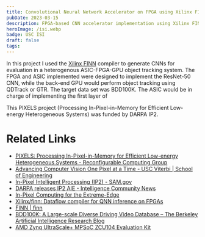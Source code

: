 ```yaml
---
title: Convolutional Neural Network Accelerator on FPGA using Xilinx FINN
pubDate: 2023-03-15
description: FPGA-based CNN accelerator implementation using Xilinx FINN framework for high-performance neural network inference
heroImage: /isi.webp
badge: USC ISI
draft: false
tags:
---
```


In this project I used the [Xilinx FINN](https://github.com/Xilinx/finn) compiler to generate CNNs for evaluation in a heterogenous ASIC-FPGA-GPU object tracking system. The FPGA and ASIC implemented were designed to implement the ResNet-50 CNN, while the back-end GPU would perform object tracking using QDTrack or GTR. The target data set was BDD100K. The ASIC would be in charge of implementing the first layer of 

This PIXELS project (Processing In-Pixel-in-Memory for Efficient Low-energy Heterogeneous Systems) was funded by DARPA IP2. 


# Related Links
- [PIXELS: Processing In-Pixel-in-Memory for Efficient Low-energy Heterogeneous Systems - Reconfigurable Computing Group](https://www.isi.edu/research-groups-rcg/projects/current-projects/pixels/)
- [Advancing Computer Vision One Pixel at a Time - USC Viterbi | School of Engineering](https://viterbischool.usc.edu/news/2023/05/advancing-computer-vision-one-pixel-at-a-time/)
- [In-Pixel Intelligent Processing (IP2) - SAM.gov](https://sam.gov/opp/64ae26eed1f446588bf2bdc5e1e2c936/view)
- [DARPA releases IP2 AIE - Intelligence Community News](https://intelligencecommunitynews.com/darpa-releases-ip2-aie/)
- [In-Pixel Computing for the Extreme-Edge](https://eri-summit.darpa.mil/docs/ERISummit2023/Slides/Day2/Jacob_Ajey_USC%20ISI.pdf)
- [Xilinx/finn: Dataflow compiler for QNN inference on FPGAs](https://github.com/Xilinx/finn)
- [FINN | finn](https://xilinx.github.io/finn/)
- [BDD100K: A Large-scale Diverse Driving Video Database – The Berkeley Artificial Intelligence Research Blog](https://bair.berkeley.edu/blog/2018/05/30/bdd/)
- [AMD Zynq UltraScale+ MPSoC ZCU104 Evaluation Kit](https://www.amd.com/en/products/adaptive-socs-and-fpgas/evaluation-boards/zcu104.html)

<!-- - https://bdd-data.berkeley.edu/ --> 

<!--
This project focuses on implementing a high-performance Convolutional Neural Network (CNN) accelerator on FPGA using the Xilinx FINN framework. The work demonstrates how FPGAs can be leveraged to achieve efficient neural network inference for edge computing applications.

## Project Overview

The CNN accelerator utilizes the Xilinx FINN (Fast, Scalable Quantized Neural Network Inference) framework to deploy quantized neural networks on FPGA hardware. This approach enables:

- **High-Performance Inference**: Optimized CNN execution on FPGA fabric
- **Low-Power Operation**: Efficient power consumption for edge applications
- **Scalable Architecture**: Configurable design for different CNN models
- **Real-Time Processing**: Low-latency inference capabilities

## Technical Approach

### Xilinx FINN Framework

FINN provides:
- **Quantized Network Support**: Support for low-precision neural networks
- **Hardware Generation**: Automated FPGA implementation from neural network models
- **Optimization Tools**: Performance and resource optimization capabilities
- **Deployment Pipeline**: Complete flow from training to FPGA deployment

### FPGA Implementation

The accelerator design includes:
- **Dataflow Architecture**: Streaming-based processing for high throughput
- **Memory Optimization**: Efficient on-chip and off-chip memory utilization
- **Pipeline Optimization**: Multi-stage pipeline for concurrent processing
- **Resource Management**: Optimal use of FPGA resources (DSPs, BRAMs, LUTs)

## Applications

This CNN accelerator technology enables:

- **Computer Vision**: Real-time image classification and object detection
- **Edge AI**: On-device machine learning inference
- **Autonomous Systems**: Vision processing for robotics and automotive applications
- **IoT Devices**: Intelligent sensor processing with low power consumption

## Performance Benefits

The FPGA implementation provides:

- **Reduced Latency**: Hardware acceleration for faster inference
- **Energy Efficiency**: Lower power consumption compared to GPU implementations
- **Customization**: Tailored hardware for specific CNN architectures
- **Scalability**: Configurable design for different performance requirements

## Future Enhancements

Potential improvements include:
- Support for additional CNN architectures
- Integration with other Xilinx AI tools
- Extended precision support
- Multi-model concurrent execution

This project demonstrates the potential for FPGA-based neural network acceleration, providing a foundation for deploying sophisticated AI capabilities in resource-constrained environments.
-->